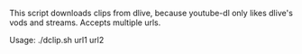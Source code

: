 This script downloads clips from dlive, because youtube-dl only likes dlive's vods and streams. Accepts multiple urls.

Usage: ./dclip.sh url1 url2
